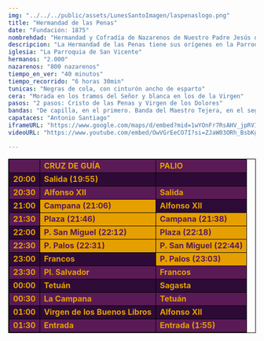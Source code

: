 ```yaml
---
img: "../../../public/assets/LunesSantoImagen/laspenaslogo.png"
title: "Hermandad de las Penas"
date: "Fundación: 1875"
nombrehdad: "Hermandad y Cofradía de Nazarenos de Nuestro Padre Jesús de las Penas y María Santísima de los Dolores."
descripcion: "La Hermandad de las Penas tiene sus orígenes en la Parroquia de San Vicente en 1875. Su primera salida data de 1878, cuando comenzó una etapa que cerraría en 1882 por declive. Consta la reorganización de 1923. Al año siguiente saldría ya en el Lunes Santo, como actualmente. Radicó provisionalmente en San Isidoro en la segunda mitad de los años noventa por obras en San Vicente.La hermandad realiza una importante labor social participa como patrono en el Economato del Casco Antiguo, ayuda a algunos conventos de la ciudad y al comedor de las Hijas de la Caridad del Pumarejo. También colabora con la Hermandad de la Santa Caridad."
iglesia: "La Parroquia de San Vicente"
hermanos: "2.000"
nazarenos: "800 nazarenos"
tiempo_en_ver: "40 minutos"
tiempo_recorrido: "6 horas 30min"
tunicas: "Negras de cola, con cinturón ancho de esparto"
cera: "Morada en los tramos del Señor y blanca en los de la Virgen"
pasos: "2 pasos: Cristo de las Penas y Virgen de los Dolores"
bandas: "De capilla, en el primero. Banda del Maestro Tejera, en el segundo"
capataces: "Antonio Santiago"
iframeURL: "https://www.google.com/maps/d/embed?mid=1wYOnFr7RsAHV_jpRV1MR8bq9cnDejIQY&ehbc=2E312F"
videoURL: "https://www.youtube.com/embed/OwVGrEeCO7I?si=ZJaW03ORh_BsbKg5"

---
```


<table class="recorrido" style="width: 100%; border-collapse: collapse; text-align: left; border: 1px solid black;">
  <tbody>
    <tr style="background-color: #5a1a55; color: #e5a000; font-weight: bold;">
      <td style="border: 1px solid black; text-align: center;"></td>
      <td style="border: 1px solid black;">CRUZ DE GUÍA</td>
      <td style="border: 1px solid black;">PALIO</td>
    </tr>
    <tr style="background-color: #2e0b37; color: #e5a000; font-weight: bold;">
      <td style="border: 1px solid black; text-align: center;">20:00</td>
      <td style="border: 1px solid black;">Salida (19:55)</td>
      <td style="border: 1px solid black;"></td>
    </tr>
    <tr style="background-color: #5a1a55; color: #e5a000; font-weight: bold;">
      <td style="border: 1px solid black; text-align: center;">20:30</td>
      <td style="border: 1px solid black;">Alfonso XII</td>
      <td style="border: 1px solid black;">Salida</td>
    </tr>
    <tr style="background-color: #2e0b37; color: #e5a000; font-weight: bold;">
      <td style="border: 1px solid black; text-align: center;">21:00</td>
      <td style="background-color: #e5a000; color: #5a1a55; font-weight: bold; border: 1px solid black;">Campana (21:06)</td>
      <td style="border: 1px solid black;">Alfonso XII</td>
    </tr>
    <tr style="background-color: #5a1a55; color: #e5a000; font-weight: bold;">
      <td style="border: 1px solid black; text-align: center;">21:30</td>
      <td style="background-color: #e5a000; color: #5a1a55; font-weight: bold; border: 1px solid black;">Plaza (21:46)</td>
      <td style="background-color: #e5a000; color: #5a1a55; font-weight: bold; border: 1px solid black;">Campana (21:38)</td>
    </tr>
    <tr style="background-color: #2e0b37; color: #e5a000; font-weight: bold;">
      <td style="border: 1px solid black; text-align: center;">22:00</td>
      <td style="background-color: #e5a000; color: #5a1a55; font-weight: bold; border: 1px solid black;">P. San Miguel (22:12)</td>
      <td style="background-color: #e5a000; color: #5a1a55; font-weight: bold; border: 1px solid black;">Plaza (22:18)</td>
    </tr>
    <tr style="background-color: #5a1a55; color: #e5a000; font-weight: bold;">
      <td style="border: 1px solid black; text-align: center;">22:30</td>
      <td style="background-color: #e5a000; color: #5a1a55; font-weight: bold; border: 1px solid black;">P. Palos (22:31)</td>
      <td style="background-color: #e5a000; color: #5a1a55; font-weight: bold; border: 1px solid black;">P. San Miguel (22:44)</td>
    </tr>
    <tr style="background-color: #2e0b37; color: #e5a000; font-weight: bold;">
      <td style="border: 1px solid black; text-align: center;">23:00</td>
      <td style="border: 1px solid black;">Francos</td>
      <td style="background-color: #e5a000; color: #5a1a55; font-weight: bold; border: 1px solid black;">P. Palos (23:03)</td>
    </tr>
    <tr style="background-color: #5a1a55; color: #e5a000; font-weight: bold;">
      <td style="border: 1px solid black; text-align: center;">23:30</td>
      <td style="border: 1px solid black;">Pl. Salvador</td>
      <td style="border: 1px solid black;">Francos</td>
    </tr>
    <tr style="background-color: #2e0b37; color: #e5a000; font-weight: bold;">
      <td style="border: 1px solid black; text-align: center;">00:00</td>
      <td style="border: 1px solid black;">Tetuán</td>
      <td style="border: 1px solid black;">Sagasta</td>
    </tr>
    <tr style="background-color: #5a1a55; color: #e5a000; font-weight: bold;">
      <td style="border: 1px solid black; text-align: center;">00:30</td>
      <td style="border: 1px solid black;">La Campana</td>
      <td style="border: 1px solid black;">Tetuán</td>
    </tr>
    <tr style="background-color: #2e0b37; color: #e5a000; font-weight: bold;">
      <td style="border: 1px solid black; text-align: center;">01:00</td>
      <td style="border: 1px solid black;">Virgen de los Buenos Libros</td>
      <td style="border: 1px solid black;">Alfonso XII</td>
    </tr>
    <tr style="background-color: #5a1a55; color: #e5a000; font-weight: bold;">
      <td style="border: 1px solid black; text-align: center;">01:30</td>
      <td style="border: 1px solid black;">Entrada</td>
      <td style="border: 1px solid black;">Entrada (1:55)</td>
    </tr>
  </tbody>
</table>